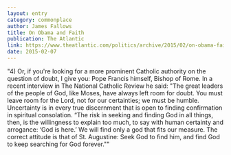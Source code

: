 ```yaml
---
layout: entry
category: commonplace
author: James Fallows
title: On Obama and Faith
publication: The Atlantic
link: https://www.theatlantic.com/politics/archive/2015/02/on-obama-faith-and-doubt/385266/
date: 2015-02-07
---
```


"4) Or, if you're looking for a more prominent Catholic authority on the question of doubt, I give you: Pope Francis himself, Bishop of Rome. In a recent interview in The National Catholic Review he said: "The great leaders of the people of God, like Moses, have always left room for doubt. You must leave room for the Lord, not for our certainties; we must be humble. Uncertainty is in every true discernment that is open to finding confirmation in spiritual consolation. “The risk in seeking and finding God in all things, then, is the willingness to explain too much, to say with human certainty and arrogance: ‘God is here.’ We will find only a god that fits our measure. The correct attitude is that of St. Augustine: Seek God to find him, and find God to keep searching for God forever.""
 
 
